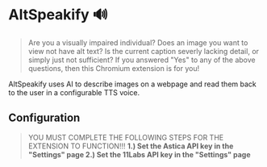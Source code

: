 # AltSpeakify 🔊
> Are you a visually impaired individual? Does an image you want to view not have alt text? Is the current caption severly lacking detail, or simply just not sufficient? If you answered "Yes" to any of the above questions, then this Chromium extension is for you!

 AltSpeakify uses AI to describe images on a webpage and read them back to the user in a configurable TTS voice.

 ## Configuration
> YOU MUST COMPLETE THE FOLLOWING STEPS FOR THE EXTENSION TO FUNCTION!!!
**1.) Set the Astica API key in the "Settings" page
2.) Set the 11Labs API key in the "Settings" page** 


 
